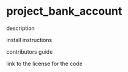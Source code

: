 
# project_bank_account

description

install instructions

contributors guide

link to the license for the code
